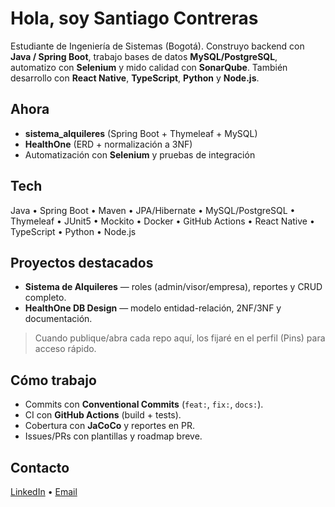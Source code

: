# Hola, soy Santiago Contreras 

Estudiante de Ingeniería de Sistemas (Bogotá). Construyo backend con **Java / Spring Boot**, trabajo bases de datos **MySQL/PostgreSQL**, automatizo con **Selenium** y mido calidad con **SonarQube**. También desarrollo con **React Native**, **TypeScript**, **Python** y **Node.js**.

## Ahora
-  **sistema_alquileres** (Spring Boot + Thymeleaf + MySQL)
-  **HealthOne** (ERD + normalización a 3NF)
-  Automatización con **Selenium** y pruebas de integración

## Tech
Java • Spring Boot • Maven • JPA/Hibernate • MySQL/PostgreSQL • Thymeleaf • JUnit5 • Mockito • Docker • GitHub Actions • React Native • TypeScript • Python • Node.js

## Proyectos destacados
-  **Sistema de Alquileres** — roles (admin/visor/empresa), reportes y CRUD completo.  
-  **HealthOne DB Design** — modelo entidad-relación, 2NF/3NF y documentación.  


> Cuando publique/abra cada repo aquí, los fijaré en el perfil (Pins) para acceso rápido.

## Cómo trabajo
- Commits con **Conventional Commits** (`feat:`, `fix:`, `docs:`).  
- CI con **GitHub Actions** (build + tests).  
- Cobertura con **JaCoCo** y reportes en PR.  
- Issues/PRs con plantillas y roadmap breve.

## Contacto
[LinkedIn](https://www.linkedin.com/in/santiago-contreras-chillsanto) • [Email](mailto:santocontreras22003@gmail.com)


